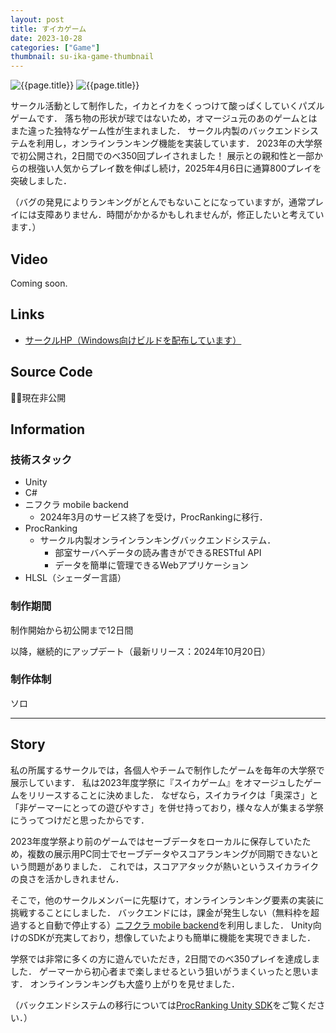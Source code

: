 ```yaml
---
layout: post
title: すイカゲーム
date: 2023-10-28
categories: ["Game"]
thumbnail: su-ika-game-thumbnail
---
```


![{{page.title}}]({{site.baseurl}}/assets/images/su-ika-game-thumbnail.webp)
![{{page.title}}]({{site.baseurl}}/assets/images/su-ika-game-flyer.webp)

サークル活動として制作した，イカとイカをくっつけて酸っぱくしていくパズルゲームです．
落ち物の形状が球ではないため，オマージュ元のあのゲームとはまた違った独特なゲーム性が生まれました．
サークル内製のバックエンドシステムを利用し，オンラインランキング機能を実装しています．
2023年の大学祭で初公開され，2日間でのべ350回プレイされました！
展示との親和性と一部からの根強い人気からプレイ数を伸ばし続け，2025年4月6日に通算800プレイを突破しました．

（バグの発見によりランキングがとんでもないことになっていますが，通常プレイには支障ありません．時間がかかるかもしれませんが，修正したいと考えています．）

## Video

Coming soon.

## Links

- [サークルHP（Windows向けビルドを配布しています）](https://micomprocedure.com/works/236)

## Source Code

:bowing_man:現在非公開

## Information

### 技術スタック

- Unity
- C#
- ニフクラ mobile backend
  - 2024年3月のサービス終了を受け，ProcRankingに移行．
- ProcRanking
  - サークル内製オンラインランキングバックエンドシステム．
    - 部室サーバへデータの読み書きができるRESTful API
    - データを簡単に管理できるWebアプリケーション
- HLSL（シェーダー言語）

### 制作期間

制作開始から初公開まで12日間

以降，継続的にアップデート（最新リリース：2024年10月20日）

### 制作体制

ソロ

---

## Story

私の所属するサークルでは，各個人やチームで制作したゲームを毎年の大学祭で展示しています．
私は2023年度学祭に『スイカゲーム』をオマージュしたゲームをリリースすることに決めました．
なぜなら，スイカライクは「奥深さ」と「非ゲーマーにとっての遊びやすさ」を併せ持っており，様々な人が集まる学祭にうってつけだと思ったからです．

2023年度学祭より前のゲームではセーブデータをローカルに保存していたため，複数の展示用PC同士でセーブデータやスコアランキングが同期できないという問題がありました．
これでは，スコアアタックが熱いというスイカライクの良さを活かしきれません．

そこで，他のサークルメンバーに先駆けて，オンラインランキング要素の実装に挑戦することにしました．
バックエンドには，課金が発生しない（無料枠を超過すると自動で停止する）[ニフクラ mobile backend](https://mbaas.nifcloud.com/)を利用しました．
Unity向けのSDKが充実しており，想像していたよりも簡単に機能を実現できました．

学祭では非常に多くの方に遊んでいただき，2日間でのべ350プレイを達成しました．
ゲーマーから初心者まで楽しませるという狙いがうまくいったと思います．
オンラインランキングも大盛り上がりを見せました．

（バックエンドシステムの移行については[ProcRanking Unity SDK]({{site.baseurl}}/works/procranking-unity-sdk)をご覧ください．）

